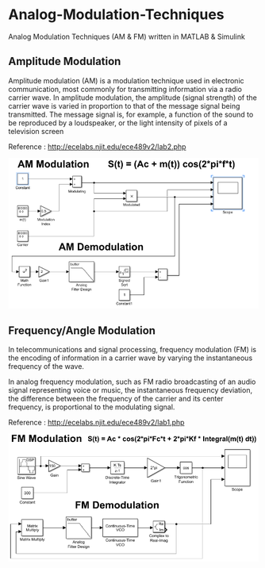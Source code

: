 # Analog-Modulation-Techniques
Analog Modulation Techniques (AM &amp; FM) written in MATLAB &amp; Simulink

## Amplitude Modulation

Amplitude modulation (AM) is a modulation technique used in electronic communication, most commonly for transmitting information via a radio carrier wave. In amplitude modulation, the amplitude (signal strength) of the carrier wave is varied in proportion to that of the message signal being transmitted. The message signal is, for example, a function of the sound to be reproduced by a loudspeaker, or the light intensity of pixels of a television screen

Reference : http://ecelabs.njit.edu/ece489v2/lab2.php


![AM](Screenshot-20190516163710-876x528.png)

## Frequency/Angle Modulation

In telecommunications and signal processing, frequency modulation (FM) is the encoding of information in a carrier wave by varying the instantaneous frequency of the wave.

In analog frequency modulation, such as FM radio broadcasting of an audio signal representing voice or music, the instantaneous frequency deviation, the difference between the frequency of the carrier and its center frequency, is proportional to the modulating signal.


Reference : http://ecelabs.njit.edu/ece489v2/lab1.php

![AM](Screenshot-20190516163730-969x496.png)
